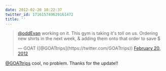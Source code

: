 ```yaml
---
date: 2012-02-20 10:22:37
twitter_id: 171615749629161472
title: ''
---
```


<blockquote class="twitter-tweet"><p lang="en" dir="ltr"><a href="https://twitter.com/oddEvan?ref_src=twsrc%5Etfw">@oddEvan</a> working on it. This gym is taking it&#39;s toll on us. Ordering new shirts in the next week, &amp; adding them onto that order to save $</p>&mdash; GOAT ([@GOATtrips](https://twitter.com/GOATtrips)) <a href="https://twitter.com/GOATtrips/status/171615529688248320?ref_src=twsrc%5Etfw">February 20, 2012</a></blockquote>
<script async src="https://platform.twitter.com/widgets.js" charset="utf-8"></script>

[@GOATtrips](https://twitter.com/GOATtrips) cool, no problem. Thanks for the update!!
